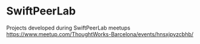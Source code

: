 # SwiftPeerLab

Projects developed during SwiftPeerLab meetups https://www.meetup.com/ThoughtWorks-Barcelona/events/hnsxjpyzcbhb/
